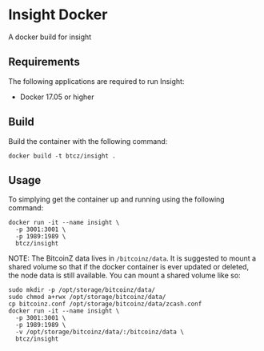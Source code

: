 # Insight Docker
A docker build for insight

## Requirements
The following applications are required to run Insight:
* Docker 17.05 or higher

## Build
Build the container with the following command:

```
docker build -t btcz/insight .
```

## Usage
To simplying get the container up and running using the following command:

```
docker run -it --name insight \
  -p 3001:3001 \
  -p 1989:1989 \
  btcz/insight
```

NOTE: The BitcoinZ data lives in `/bitcoinz/data`. It is suggested to mount a shared volume so that
if the docker container is ever updated or deleted, the node data is still available. You can
mount a shared volume like so:


```
sudo mkdir -p /opt/storage/bitcoinz/data/
sudo chmod a+rwx /opt/storage/bitcoinz/data/
cp bitcoinz.conf /opt/storage/bitcoinz/data/zcash.conf
docker run -it --name insight \
  -p 3001:3001 \
  -p 1989:1989 \
  -v /opt/storage/bitcoinz/data/:/bitcoinz/data \
  btcz/insight
```
